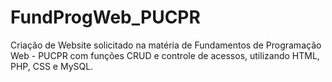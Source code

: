 # FundProgWeb_PUCPR
Criação de Website solicitado na matéria de Fundamentos de Programação Web - PUCPR com funções CRUD e controle de acessos, utilizando HTML, PHP, CSS e MySQL.
